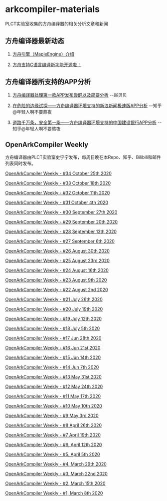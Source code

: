 # arkcompiler-materials

PLCT实验室收集的方舟编译器的相关分析文章和新闻

## 方舟编译器最新动态

1. [方舟引擎（MapleEngine）介绍](https://zhuanlan.zhihu.com/p/161995928)

2. [方舟支持C语言编译新功能开源啦！](https://mp.weixin.qq.com/s/wO0Z_cBRouS9tFaexpENog)

## 方舟编译器所支持的APP分析

1. [方舟编译器处理第一款APP发布尝鲜以及简要分析](https://blog.csdn.net/feibabeibei_beibei/article/details/107086069) --赵贝贝

2. [在危险的边缘试探——方舟编译器环境支持的新浪新闻极速版APP分析](https://zhuanlan.zhihu.com/p/154438363) --知乎@年轻人啊不要熬夜

3. [道路千万条，安全第一条——方舟编译器环境支持的中国建设银行APP分析](https://zhuanlan.zhihu.com/p/157219747)  --知乎@年轻人啊不要熬夜

## OpenArkCompiler Weekly

方舟编译器由PLCT实验室史宁宁发布，每周日晚在本Repo、知乎、Bilibili和邮件列表同时发布。

[OpenArkCompiler Weekly - #34 October 25th 2020](https://github.com/isrc-cas/arkcompiler-materials/blob/master/OpenArkCompiler%20Weekly/OpenArkCompiler%20Weekly%20-%20%2334%20October%2025th%202020.md)

[OpenArkCompiler Weekly - #33 October 18th 2020](https://github.com/isrc-cas/arkcompiler-materials/blob/master/OpenArkCompiler%20Weekly/OpenArkCompiler%20Weekly%20-%20%2333%20October%2018th%202020.md)

[OpenArkCompiler Weekly - #32 October 11th 2020](https://github.com/isrc-cas/arkcompiler-materials/blob/master/OpenArkCompiler%20Weekly/OpenArkCompiler%20Weekly%20-%20%2332%20October%2011th%202020.md)

[OpenArkCompiler Weekly - #31 October 4th 2020](https://github.com/isrc-cas/arkcompiler-materials/blob/master/OpenArkCompiler%20Weekly/OpenArkCompiler%20Weekly%20-%20%2331%20October%204th%202020.md)

[OpenArkCompiler Weekly - #30 September 27th 2020](https://github.com/isrc-cas/arkcompiler-materials/blob/master/OpenArkCompiler%20Weekly/OpenArkCompiler%20Weekly%20-%20%2330%20September%2027th%202020.md)

[OpenArkCompiler Weekly - #29 September 20th 2020](https://github.com/isrc-cas/arkcompiler-materials/blob/master/OpenArkCompiler%20Weekly/OpenArkCompiler%20Weekly%20-%20%2329%20September%2020th%202020.md)

[OpenArkCompiler Weekly - #28 September 13th 2020](https://github.com/isrc-cas/arkcompiler-materials/blob/master/OpenArkCompiler%20Weekly/OpenArkCompiler%20Weekly%20-%20%2328%20September%2013th%202020.md)

[OpenArkCompiler Weekly - #27 September 6th 2020](https://github.com/isrc-cas/arkcompiler-materials/blob/master/OpenArkCompiler%20Weekly/OpenArkCompiler%20Weekly%20-%20%2327%20September%206th%202020.md)

[OpenArkCompiler Weekly - #26 August 30th 2020](https://github.com/isrc-cas/arkcompiler-materials/blob/master/OpenArkCompiler%20Weekly/OpenArkCompiler%20Weekly%20-%20%2326%20August%2030th%202020.md)

[OpenArkCompiler Weekly - #25 August 23rd 2020](https://github.com/isrc-cas/arkcompiler-materials/blob/master/OpenArkCompiler%20Weekly/OpenArkCompiler%20Weekly%20-%20%2325%20August%2023rd%202020.md)

[OpenArkCompiler Weekly - #24 August 16th 2020](https://github.com/isrc-cas/arkcompiler-materials/blob/master/OpenArkCompiler%20Weekly/OpenArkCompiler%20Weekly%20-%20%2324%20August%2016th%202020.md)

[OpenArkCompiler Weekly - #23 August 9th 2020](https://github.com/isrc-cas/arkcompiler-materials/blob/master/OpenArkCompiler%20Weekly/OpenArkCompiler%20Weekly%20-%20%2323%20August%209th%202020.md)

[OpenArkCompiler Weekly - #22 August 2nd 2020](https://github.com/isrc-cas/arkcompiler-materials/blob/master/OpenArkCompiler%20Weekly/OpenArkCompiler%20Weekly%20-%20%2322%20August%202nd%202020.md)

[OpenArkCompiler Weekly - #21 July 26th 2020](https://github.com/isrc-cas/arkcompiler-materials/blob/master/OpenArkCompiler%20Weekly/OpenArkCompiler%20Weekly%20-%20%2321%20July%2026th%202020.md)

[OpenArkCompiler Weekly - #20 July 19th 2020](https://github.com/isrc-cas/arkcompiler-materials/blob/master/OpenArkCompiler%20Weekly/OpenArkCompiler%20Weekly%20-%20%2320%20July%2019th%202020.md)

[OpenArkCompiler Weekly - #19 July 12th 2020](https://github.com/isrc-cas/arkcompiler-materials/blob/master/OpenArkCompiler%20Weekly/OpenArkCompiler%20Weekly%20-%20%2319%20July%2012th%202020.md)

[OpenArkCompiler Weekly - #18 July 5th 2020](https://github.com/isrc-cas/arkcompiler-materials/blob/master/OpenArkCompiler%20Weekly/OpenArkCompiler%20Weekly%20-%20%2318%20July%20%20%205th%202020.md)

[OpenArkCompiler Weekly - #17 Jun 28th 2020](https://github.com/isrc-cas/arkcompiler-materials/blob/master/OpenArkCompiler%20Weekly/OpenArkCompiler%20Weekly%20-%20%2317%20Jun%2028th%202020.md)

[OpenArkCompiler Weekly - #16 Jun 21st 2020](https://github.com/isrc-cas/arkcompiler-materials/blob/master/OpenArkCompiler%20Weekly/OpenArkCompiler%20Weekly%20-%20%2316%20Jun%2021st%202020.md)

[OpenArkCompiler Weekly - #15 Jun 14th 2020](https://github.com/isrc-cas/arkcompiler-materials/blob/master/OpenArkCompiler%20Weekly/OpenArkCompiler%20Weekly%20-%20%2315%20Jun%2014th%202020.md)

[OpenArkCompiler Weekly - #14 Jun 7th 2020](https://github.com/isrc-cas/arkcompiler-materials/blob/master/OpenArkCompiler%20Weekly/OpenArkCompiler%20Weekly%20-%20%2314%20Jun%20%20%207th%202020.md)

[OpenArkCompiler Weekly - #13 May 31st 2020](https://github.com/isrc-cas/arkcompiler-materials/blob/master/OpenArkCompiler%20Weekly/OpenArkCompiler%20Weekly%20-%20%2313%20May%2031st%202020.md)

[OpenArkCompiler Weekly - #12 May 24th 2020](https://github.com/isrc-cas/arkcompiler-materials/blob/master/OpenArkCompiler%20Weekly/OpenArkCompiler%20Weekly%20-%20%2312%20May%2024th%202020.md)

[OpenArkCompiler Weekly - #11 May 17th 2020](https://github.com/isrc-cas/arkcompiler-materials/blob/master/OpenArkCompiler%20Weekly/OpenArkCompiler%20Weekly%20-%20%2311%20May%2017th%202020.md)

[OpenArkCompiler Weekly - #10 May 10th 2020](https://github.com/isrc-cas/arkcompiler-materials/blob/master/OpenArkCompiler%20Weekly/OpenArkCompiler%20Weekly%20-%20%2310%20May%2010th%202020.md)

[OpenArkCompiler Weekly - #9 May  3rd 2020](https://github.com/isrc-cas/arkcompiler-materials/blob/master/OpenArkCompiler%20Weekly/OpenArkCompiler%20Weekly%20-%20%239%20May%20%203rd%202020.md)

[OpenArkCompiler Weekly - #8 April 26th 2020](https://github.com/isrc-cas/arkcompiler-materials/blob/master/OpenArkCompiler%20Weekly/OpenArkCompiler%20Weekly%20-%20%238%20April%2026th%202020.md)

[OpenArkCompiler Weekly - #7 April 19th 2020](https://github.com/isrc-cas/arkcompiler-materials/blob/master/OpenArkCompiler%20Weekly/OpenArkCompiler%20Weekly%20-%20%237%20April%2019th%202020.md)

[OpenArkCompiler Weekly - #6, April 12th 2020](https://github.com/isrc-cas/arkcompiler-materials/blob/master/OpenArkCompiler%20Weekly/OpenArkCompiler%20Weekly%20-%20%236%2C%20April%2012th%202020.md)

[OpenArkCompiler Weekly - #5, April 5th 2020](https://github.com/isrc-cas/arkcompiler-materials/blob/master/OpenArkCompiler%20Weekly/OpenArkCompiler%20Weekly%20-%20%235%2C%20April%20%20%205th%202020.md)

[OpenArkCompiler Weekly - #4, March 29th 2020](https://github.com/isrc-cas/arkcompiler-materials/blob/master/OpenArkCompiler%20Weekly/OpenArkCompiler%20Weekly%20-%20%234%2C%20March%2029th%202020.md)

[OpenArkCompiler Weekly - #3, March 22nd 2020](https://github.com/isrc-cas/arkcompiler-materials/blob/master/OpenArkCompiler%20Weekly/OpenArkCompiler%20Weekly%20-%20%233%2C%20March%2022nd%202020.md)

[OpenArkCompiler Weekly - #2, March 15th 2020](https://github.com/isrc-cas/arkcompiler-materials/blob/master/OpenArkCompiler%20Weekly/OpenArkCompiler%20Weekly%20-%20%232%2C%20March%2015th%202020.md)

[OpenArkCompiler Weekly - #1, March  8th 2020](https://github.com/isrc-cas/arkcompiler-materials/blob/master/OpenArkCompiler%20Weekly/OpenArkCompiler%20Weekly%20-%20%231%2C%20March%20%208th%202020.md)